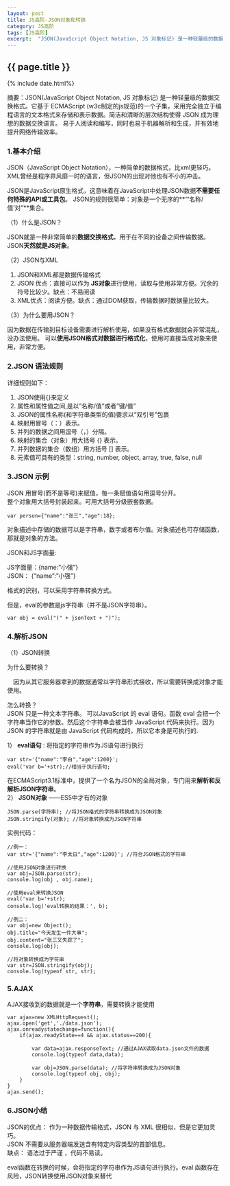```yaml
---
layout: post
title: JS高阶-JSON对象和转换
category: JS高阶
tags: [JS高阶]
excerpt:  "JSON(JavaScript Object Notation, JS 对象标记) 是一种轻量级的数据交换格式。它基于 ECMAScript (w3c制定的js规范)的一个子集，采用完全独立于编程语言的文本格式来存储和表示数据。简洁和清晰的层次结构使得 JSON 成为理想的数据交换语言。 易于人阅读和编写，同时也易于机器解析和生成，并有效地提升网络传输效率。。"
---
```

<h2>{{ page.title }}</h2>
{% include date.html%}
<p class="zhai">摘要：JSON(JavaScript Object Notation, JS 对象标记) 是一种轻量级的数据交换格式。它基于 ECMAScript (w3c制定的js规范)的一个子集，采用完全独立于编程语言的文本格式来存储和表示数据。简洁和清晰的层次结构使得 JSON 成为理想的数据交换语言。 易于人阅读和编写，同时也易于机器解析和生成，并有效地提升网络传输效率。</p>

### 1.基本介绍 ###

JSON（JavaScript Object Notation），一种简单的数据格式，比xml更轻巧。XML曾经是程序界风靡一时的语言，但JSON的出现对他也有不小的冲击。

JSON是JavaScript原生格式，这意味着在JavaScript中处理JSON数据**不需要任何特殊的API或工具包**。 JSON的规则很简单：对象是一个无序的**“‘名称/值’对”**集合。

（1）什么是JSON？

JSON就是一种非常简单的**数据交换格式**，用于在不同的设备之间传输数据。 JSON**天然就是JS对象**。

（2）JSON与XML

1. JSON和XML都是数据传输格式
2. JSON 优点：直接可以作为 **JS对象**进行使用，读取与使用非常方便。冗余的符号比较少。缺点：不易阅读
3. XML优点：阅读方便。缺点：通过DOM获取，传输数据时数据量比较大。

（3）为什么要用JSON？

因为数据在传输到目标设备需要进行解析使用，如果没有格式数据就会非常混乱，没办法使用。
可以**使用JSON格式对数据进行格式化**，使用时直接当成对象来使用，非常方便。

### 2.JSON 语法规则 ###
详细规则如下：  
1. JSON使用{}来定义  
2. 属性和属性值之间,是以”名称/值”或者”键/值”  
3. JSON的属性名称(和字符串类型的值)要求以“双引号”包裹        
4. 映射用冒号（：）表示。  
5. 并列的数据之间用逗号（，）分隔。  
6. 映射的集合（对象）用大括号 {} 表示。  
7. 并列数据的集合（数组）用方括号 [] 表示。  
8. 元素值可具有的类型：string, number, object, array, true, false, null

### 3.JSON 示例 ###
JSON 用冒号(而不是等号)来赋值，每一条赋值语句用逗号分开。  
整个对象用大括号封装起来。可用大括号分级嵌套数据。  

	var person={"name":"张三","age":18}; 

对象描述中存储的数据可以是字符串，数字或者布尔值。对象描述也可存储函数，那就是对象的方法。

JSON和JS字面量:

JS字面量：{name:”小强”}  
JSON： {“name”:”小强”}

格式的识别，可以采用字符串转换方式。

但是，eval的参数是js字符串（并不是JSON字符串）。

	var obj = eval("(" + jsonText + ")");

### 4.解析JSON ###

 （1）JSON转换  

为什么要转换？

&emsp;因为从其它服务器拿到的数据通常以字符串形式接收，所以需要转换成对象才能使用。

怎么转换？  
JSON 只是一种文本字符串。
可以JavaScript 的 eval 语句。函数 eval 会把一个字符串当作它的参数。然后这个字符串会被当作 JavaScript 代码来执行。因为 JSON 的字符串就是由 JavaScript 代码构成的，所以它本身是可执行的.


1） **eval语句** : 将指定的字符串作为JS语句进行执行

	var str='{"name":"李白","age":1200}';
	eval('var b='+str);//相当于执行语句;
在ECMAScript3.1标准中，提供了一个名为JSON的全局对象，专门用来**解析和反解析JSON字符串**。  
2） **JSON对象** ——ES5中才有的对象

	JSON.parse(字符串); //将JSON格式的字符串转换成为JSON对象
	JSON.stringify(对象); //将对象转换成为JSON字符串

实例代码：

	//例一：
	var str='{"name":"李太白","age":1200}'; //符合JSON格式的字符串
			
	//使用JSON对象进行转换
	var obj=JSON.parse(str);
	console.log(obj , obj.name);
	
	//使用eval来转换JSON
	eval('var b='+str);
	console.log('eval转换的结果：', b);
	
	//例二：
	var obj=new Object();
	obj.title="今天发生一件大事";
	obj.content="张三又失踪了";
	console.log(obj);
	
	//将对象转换成为字符串
	var str=JSON.stringify(obj);
	console.log(typeof str, str);


### 5.AJAX ###


AJAX接收到的数据就是一个**字符串**，需要转换才能使用

	var ajax=new XMLHttpRequest();
	ajax.open('get','./data.json');
	ajax.onreadystatechange=function(){
		if(ajax.readyState==4 && ajax.status==200){
			
			var data=ajax.responseText; //通过AJAX读取data.json文件的数据
			console.log(typeof data,data);
			
			var obj=JSON.parse(data); //将字符串转换成为JSON对象
			console.log(typeof obj, obj);		
		}
	}
	ajax.send();

### 6.JSON小结 ###

JSON的优点：
作为一种数据传输格式，JSON 与 XML 很相似，但是它更加灵巧。  
JSON 不需要从服务器端发送含有特定内容类型的首部信息。  
缺点：
语法过于严谨 ，代码不易读。


eval函数在转换的时候，会将指定的字符串作为JS语句进行执行。eval 函数存在风险，JSON转换使用JSON对象来替代
